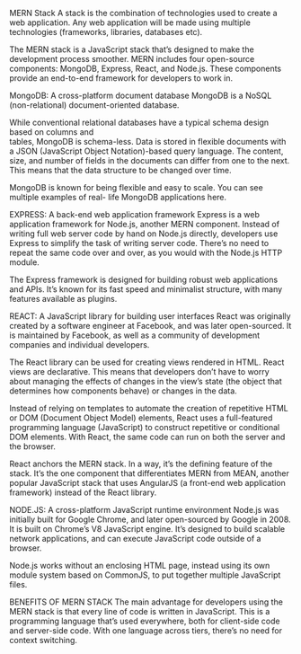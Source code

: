 MERN Stack
A stack is the combination of technologies used to create a web application. Any web application will be made using multiple technologies (frameworks, libraries, databases etc).

The MERN stack is a JavaScript stack that’s designed to make the development process smoother. MERN includes four open-source components: MongoDB, Express, React, and Node.js. These components provide an end-to-end framework for developers to work in. 


MongoDB: A cross-platform document database
   MongoDB is a NoSQL (non-relational) document-oriented database.

   While conventional relational databases have a typical schema design based on columns and  
   tables, MongoDB is schema-less. Data is stored in flexible documents with a JSON (JavaScript
   Object Notation)-based query language. The content, size, and number of fields in the documents
   can differ from one to the next. This means that the data structure to be changed over time.

   MongoDB is known for being flexible and easy to scale. You can see multiple examples of real-
   life MongoDB applications here.

EXPRESS: A back-end web application framework
   Express is a web application framework for Node.js, another MERN component. Instead of writing
   full web server code by hand on Node.js directly, developers use Express to simplify the task
   of writing server code. There’s no need to repeat the same code over and over, as you would
   with the Node.js HTTP module.

   The Express framework is designed for building robust web applications and APIs. It’s known for
   its fast speed and minimalist structure, with many features available as plugins.

REACT: A JavaScript library for building user interfaces
   React was originally created by a software engineer at Facebook, and was later open-sourced. It
   is maintained by Facebook, as well as a community of development companies and individual
   developers.

   The React library can be used for creating views rendered in HTML. React views are declarative.
   This means that developers don’t have to worry about managing the effects of changes in the
   view’s state (the object that determines how components behave) or changes in the data.

   Instead of relying on templates to automate the creation of repetitive HTML or DOM (Document
   Object Model) elements, React uses a full-featured programming language (JavaScript) to
   construct repetitive or conditional DOM elements.
   With React, the same code can run on both the server and the browser.

   React anchors the MERN stack. In a way, it’s the defining feature of the stack. It’s the one
   component that differentiates MERN from MEAN, another popular JavaScript stack that uses
   AngularJS (a front-end web application framework) instead of the React library.

NODE.JS: A cross-platform JavaScript runtime environment
   Node.js was initially built for Google Chrome, and later open-sourced by Google in 2008. It is
   built on Chrome’s V8 JavaScript engine. It’s designed to build scalable network applications,
   and can execute JavaScript code outside of a browser.

   Node.js works without an enclosing HTML page, instead using its own module system based on
   CommonJS, to put together multiple JavaScript files.


BENEFITS OF MERN STACK
The main advantage for developers using the MERN stack is that every line of code is written in JavaScript. This is a programming language that’s used everywhere, both for client-side code and server-side code. With one language across tiers, there’s no need for context switching.


  
